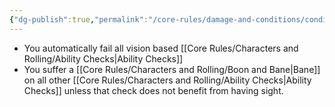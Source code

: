 ```yaml
---
{"dg-publish":true,"permalink":"/core-rules/damage-and-conditions/condition-list/blinded/"}
---
```


- You automatically fail all vision based [[Core Rules/Characters and Rolling/Ability Checks\|Ability Checks]]
- You suffer a [[Core Rules/Characters and Rolling/Boon and Bane\|Bane]] on all other [[Core Rules/Characters and Rolling/Ability Checks\|Ability Checks]] unless that check does not benefit from having sight.
